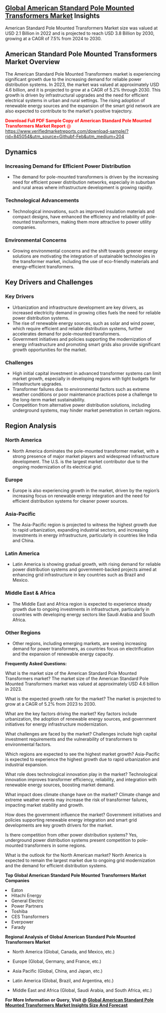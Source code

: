 <h2><a href="https://www.verifiedmarketreports.com/download-sample/?rid=845054&amp;utm_source=Githubf&amp;utm_medium=204" target="_blank">Global American Standard Pole Mounted Transformers Market</a> Insights</h2><p>American Standard Pole Mounted Transformers Market size was valued at USD 2.1 Billion in 2022 and is projected to reach USD 3.8 Billion by 2030, growing at a CAGR of 7.5% from 2024 to 2030.</p><p> <h2>American Standard Pole Mounted Transformers Market Overview</h2> <p>The American Standard Pole Mounted Transformers market is experiencing significant growth due to the increasing demand for reliable power distribution systems. In 2023, the market was valued at approximately USD 4.6 billion, and it is projected to grow at a CAGR of 5.2% through 2030. This growth is driven by infrastructural upgrades and the need for efficient electrical systems in urban and rural settings. The rising adoption of renewable energy sources and the expansion of the smart grid network are also expected to contribute to the market's positive trajectory.</p> <p><p><span class=""><span style="color: #ff0000;"><strong>Download Full PDF Sample Copy of American Standard Pole Mounted Transformers Market Report</strong> @ </span><a href="https://www.verifiedmarketreports.com/download-sample/?rid=845054&amp;utm_source=Githubf-Feb&amp;utm_medium=204" target="_blank">https://www.verifiedmarketreports.com/download-sample/?rid=845054&amp;utm_source=Githubf-Feb&amp;utm_medium=204</a></span></p></p> <h2>Dynamics</h2> <h3>Increasing Demand for Efficient Power Distribution</h3> <ul> <li>The demand for pole-mounted transformers is driven by the increasing need for efficient power distribution networks, especially in suburban and rural areas where infrastructure development is growing rapidly.</li> </ul> <h3>Technological Advancements</h3> <ul> <li>Technological innovations, such as improved insulation materials and compact designs, have enhanced the efficiency and reliability of pole-mounted transformers, making them more attractive to power utility companies.</li> </ul> <h3>Environmental Concerns</h3> <ul> <li>Growing environmental concerns and the shift towards greener energy solutions are motivating the integration of sustainable technologies in the transformer market, including the use of eco-friendly materials and energy-efficient transformers.</li> </ul> <h2>Key Drivers and Challenges</h2> <h3>Key Drivers</h3> <ul> <li>Urbanization and infrastructure development are key drivers, as increased electricity demand in growing cities fuels the need for reliable power distribution systems.</li> <li>The rise of renewable energy sources, such as solar and wind power, which require efficient and reliable distribution systems, further accelerates demand for pole-mounted transformers.</li> <li>Government initiatives and policies supporting the modernization of energy infrastructure and promoting smart grids also provide significant growth opportunities for the market.</li> </ul> <h3>Challenges</h3> <ul> <li>High initial capital investment in advanced transformer systems can limit market growth, especially in developing regions with tight budgets for infrastructure upgrades.</li> <li>Transformer failures due to environmental factors such as extreme weather conditions or poor maintenance practices pose a challenge to the long-term market sustainability.</li> <li>Competition from alternative power distribution solutions, including underground systems, may hinder market penetration in certain regions.</li> </ul> <h2>Region Analysis</h2> <h3>North America</h3> <ul> <li>North America dominates the pole-mounted transformer market, with a strong presence of major market players and widespread infrastructure development. The U.S. is the largest market contributor due to the ongoing modernization of its electrical grid.</li> </ul> <h3>Europe</h3> <ul> <li>Europe is also experiencing growth in the market, driven by the region’s increasing focus on renewable energy integration and the need for efficient distribution systems for cleaner power sources.</li> </ul> <h3>Asia-Pacific</h3> <ul> <li>The Asia-Pacific region is projected to witness the highest growth due to rapid urbanization, expanding industrial sectors, and increasing investments in energy infrastructure, particularly in countries like India and China.</li> </ul> <h3>Latin America</h3> <ul> <li>Latin America is showing gradual growth, with rising demand for reliable power distribution systems and government-backed projects aimed at enhancing grid infrastructure in key countries such as Brazil and Mexico.</li> </ul> <h3>Middle East & Africa</h3> <ul> <li>The Middle East and Africa region is expected to experience steady growth due to ongoing investments in infrastructure, particularly in countries with developing energy sectors like Saudi Arabia and South Africa.</li> </ul> <h3>Other Regions</h3> <ul> <li>Other regions, including emerging markets, are seeing increasing demand for power transformers, as countries focus on electrification and the expansion of renewable energy capacity.</li> </ul> <p><strong>Frequently Asked Questions:</strong></p> <p>What is the market size of the American Standard Pole Mounted Transformers market? The market size of the American Standard Pole Mounted Transformers market was valued at approximately USD 4.6 billion in 2023.</p> <p>What is the expected growth rate for the market? The market is projected to grow at a CAGR of 5.2% from 2023 to 2030.</p> <p>What are the key factors driving the market? Key factors include urbanization, the adoption of renewable energy sources, and government initiatives for energy infrastructure modernization.</p> <p>What challenges are faced by the market? Challenges include high capital investment requirements and the vulnerability of transformers to environmental factors.</p> <p>Which regions are expected to see the highest market growth? Asia-Pacific is expected to experience the highest growth due to rapid urbanization and industrial expansion.</p> <p>What role does technological innovation play in the market? Technological innovation improves transformer efficiency, reliability, and integration with renewable energy sources, boosting market demand.</p> <p>What impact does climate change have on the market? Climate change and extreme weather events may increase the risk of transformer failures, impacting market stability and growth.</p> <p>How does the government influence the market? Government initiatives and policies supporting renewable energy integration and smart grid developments are key growth drivers for the market.</p> <p>Is there competition from other power distribution systems? Yes, underground power distribution systems present competition to pole-mounted transformers in some regions.</p> <p>What is the outlook for the North American market? North America is expected to remain the largest market due to ongoing grid modernization and the demand for efficient distribution systems.</p> </p><p><strong>Top Global American Standard Pole Mounted Transformers Market Companies</strong></p><div data-test-id=""><p><li>Eaton</li><li> Hitachi Energy</li><li> General Electric</li><li> Power Partners</li><li> Toshiba</li><li> CES Transformers</li><li> Everpower</li><li> Farady</li></p><div><strong>Regional Analysis of&nbsp;Global American Standard Pole Mounted Transformers Market</strong></div><ul><li dir="ltr"><p dir="ltr">North America&nbsp;(Global, Canada, and Mexico, etc.)</p></li><li dir="ltr"><p dir="ltr">Europe (Global, Germany, and France, etc.)</p></li><li dir="ltr"><p dir="ltr">Asia Pacific&nbsp;(Global, China, and Japan, etc.)</p></li><li dir="ltr"><p dir="ltr">Latin America&nbsp;(Global, Brazil, and Argentina, etc.)</p></li><li dir="ltr">Middle East and Africa&nbsp;(Global, Saudi Arabia, and South Africa, etc.)</li></ul><p><strong>For More Information or Query, Visit @&nbsp;</strong><strong><a href="https://www.verifiedmarketreports.com/product/american-standard-pole-mounted-transformers-market/?utm_source=Githubf&amp;utm_medium=204" target="_blank">Global American Standard Pole Mounted Transformers Market Insights Size And Forecast</a></strong></p></div>
